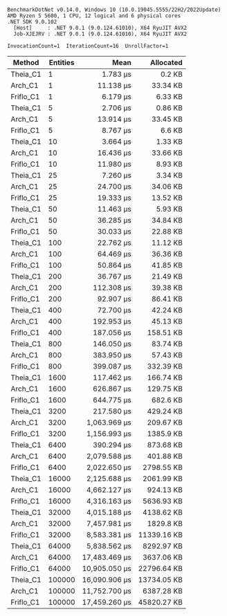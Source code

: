 ```

BenchmarkDotNet v0.14.0, Windows 10 (10.0.19045.5555/22H2/2022Update)
AMD Ryzen 5 5600, 1 CPU, 12 logical and 6 physical cores
.NET SDK 9.0.102
  [Host]     : .NET 9.0.1 (9.0.124.61010), X64 RyuJIT AVX2
  Job-XJEJRV : .NET 9.0.1 (9.0.124.61010), X64 RyuJIT AVX2

InvocationCount=1  IterationCount=16  UnrollFactor=1  

```
| Method    | Entities | Mean          | Allocated   |
|---------- |--------- |--------------:|------------:|
| Theia_C1  | 1        |      1.783 μs |      0.2 KB |
| Arch_C1   | 1        |     11.138 μs |    33.34 KB |
| Friflo_C1 | 1        |      6.179 μs |     6.33 KB |
| Theia_C1  | 5        |      2.706 μs |     0.86 KB |
| Arch_C1   | 5        |     13.914 μs |    33.45 KB |
| Friflo_C1 | 5        |      8.767 μs |      6.6 KB |
| Theia_C1  | 10       |      3.664 μs |     1.33 KB |
| Arch_C1   | 10       |     16.436 μs |    33.66 KB |
| Friflo_C1 | 10       |     11.980 μs |     8.93 KB |
| Theia_C1  | 25       |      7.260 μs |     3.34 KB |
| Arch_C1   | 25       |     24.700 μs |    34.06 KB |
| Friflo_C1 | 25       |     19.333 μs |    13.52 KB |
| Theia_C1  | 50       |     11.463 μs |     5.93 KB |
| Arch_C1   | 50       |     36.285 μs |    34.84 KB |
| Friflo_C1 | 50       |     30.033 μs |    22.88 KB |
| Theia_C1  | 100      |     22.762 μs |    11.12 KB |
| Arch_C1   | 100      |     64.469 μs |    36.36 KB |
| Friflo_C1 | 100      |     50.864 μs |    41.85 KB |
| Theia_C1  | 200      |     36.767 μs |    21.49 KB |
| Arch_C1   | 200      |    112.308 μs |    39.38 KB |
| Friflo_C1 | 200      |     92.907 μs |    86.41 KB |
| Theia_C1  | 400      |     72.700 μs |    42.24 KB |
| Arch_C1   | 400      |    192.953 μs |    45.13 KB |
| Friflo_C1 | 400      |    187.056 μs |   158.51 KB |
| Theia_C1  | 800      |    146.050 μs |    83.74 KB |
| Arch_C1   | 800      |    383.950 μs |    57.43 KB |
| Friflo_C1 | 800      |    399.087 μs |   332.39 KB |
| Theia_C1  | 1600     |    117.462 μs |   166.74 KB |
| Arch_C1   | 1600     |    626.867 μs |   129.75 KB |
| Friflo_C1 | 1600     |    644.775 μs |    682.6 KB |
| Theia_C1  | 3200     |    217.580 μs |   429.24 KB |
| Arch_C1   | 3200     |  1,063.969 μs |   209.67 KB |
| Friflo_C1 | 3200     |  1,156.993 μs |   1385.9 KB |
| Theia_C1  | 6400     |    390.294 μs |   873.68 KB |
| Arch_C1   | 6400     |  2,079.588 μs |   401.88 KB |
| Friflo_C1 | 6400     |  2,022.650 μs |  2798.55 KB |
| Theia_C1  | 16000    |  2,125.688 μs |  2061.99 KB |
| Arch_C1   | 16000    |  4,662.127 μs |   924.13 KB |
| Friflo_C1 | 16000    |  4,316.163 μs |  5636.93 KB |
| Theia_C1  | 32000    |  4,015.188 μs |  4138.62 KB |
| Arch_C1   | 32000    |  7,457.981 μs |   1829.8 KB |
| Friflo_C1 | 32000    |  8,583.381 μs | 11339.16 KB |
| Theia_C1  | 64000    |  5,838.562 μs |  8292.97 KB |
| Arch_C1   | 64000    | 17,483.469 μs |  3637.06 KB |
| Friflo_C1 | 64000    | 10,905.050 μs | 22796.64 KB |
| Theia_C1  | 100000   | 16,090.906 μs | 13734.05 KB |
| Arch_C1   | 100000   | 11,752.700 μs |  6387.28 KB |
| Friflo_C1 | 100000   | 17,459.260 μs | 45820.27 KB |

